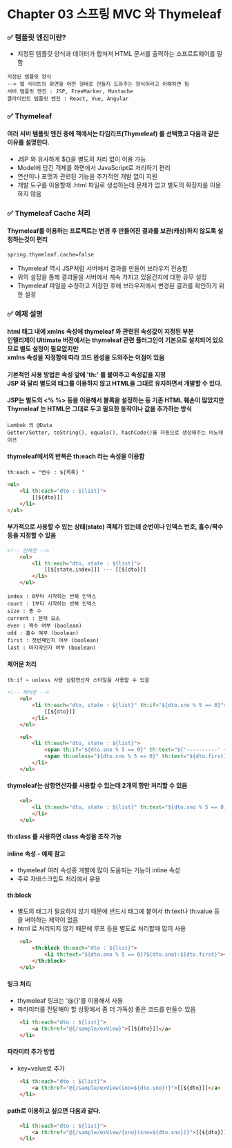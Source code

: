 # Chapter 03 스프링 MVC 와 Thymeleaf

###  ✅ 템플릿 엔진이란?
+ 지정된 템플릿 양식과 데이터가 합쳐져 HTML 문서를 출력하는 소프르트웨어를 말함
```
지정된 템플릿 양식
--> 웹 사이트의 화면을 어떤 형태로 만들지 도와주는 양식이라고 이해하면 됨
서버 탬플릿 엔진 : JSP, FreeMarker, Mustache
클라이언트 템플릿 엔진 : React, Vue, Angular 
```

### ✅ Thymeleaf
#### 여러 서버 템플릿 엔진 중에 책에서는 타임리프(Thymeleaf) 를 선택했고 다음과 같은 이유를 설명한다.
+ JSP 와 유사하게 ${}을 별도의 처리 없이 이용 가능
+ Model에 담긴 객체를 화면에서 JavaScript로 처리하기 편리
+ 연산이나 포맷과 관련된 기능을 추가적인 개발 없이 지원
+ 개발 도구를 이용할때 .html 파일로 생성하는데 문제가 없고 별도의 확장자를 이용하지 않음

### ✅ Thymeleaf Cache 처리
#### Thymeleaf를 이용하는 프로젝트는 변경 후 만들어진 결과를 보관(캐싱)하지 않도록 설정하는것이 편리 
```
spring.thymeleaf.cache=false
```
+ Thymeleaf 역시 JSP처럼 서버에서 결과를 만들어 브라우저 전송함 
+ 위의 설정을 통해 결과물을 서버에서 계속 가지고 있을건지에 대한 유무 설정
+ Thymeleaf 파일을 수정하고 저장한 후에 브라우저에서 변경된 결과를 확인하기 위한 설정

### ✅ 예제 설명
#### html 태그 내에 xmlns 속성에 thymeleaf 와 관련된 속성값이 지정된 부분 <br> 인텔리제이 Ultimate 버전에서는 thymeleaf 관련 플러그인이 기본으로 설치되어 있으므로 별도 설정이 필요없지만 <br> xmlns 속성을 지정함에 따라 코드 완성을 도와주는 이점이 있음

#### 기본적인 사용 방법은 속성 앞에 'th:' 를 붙여주고 속성값을 지정 <br> JSP 와 달리 별도의 태그를 이용하지 않고 HTML을 그대로 유지하면서 개발할 수 있다.
#### JSP는 별도의 <% %> 등을 이용해서 블록을 설정하는 등 기존 HTML 훼손이 많았지만 Thymeleaf 는 HTML은 그대로 두고 필요한 동작이나 값을 추가하는 방식

```
Lombok 의 @Data
Getter/Setter, toString(), equals(), hashCode()를 자동으로 생성해주는 어노테이션
```

#### thymeleaf에서의 반복은 th:each 라는 속성을 이용함
```
th:each = "변수 : ${목록} "
```
``` html
<ul>
    <li th:each="dto : ${list}">
        [[${dto}]]
    </li>
</ul>
```
#### 부가적으로 사용할 수 있는 상태(state) 객체가 있는데 순번이나 인덱스 번호, 홀수/짝수등을 지정할 수 있음
``` html
<!-- 반복문 -->
    <ul>
        <li th:each="dto, state : ${list}">
            [[${state.index}]] --- [[${dto}]]
        </li>
    </ul>
```
```
index : 0부터 시작하는 반복 인덱스
count : 1부터 시작하는 반복 인덱스
size : 총 수
current : 현재 요소 
even : 짝수 여부 (boolean)
odd : 홀수 여부 (boolean)
first : 첫번째인지 여부 (boolean)
last : 마지막인지 여부 (boolean) 
```

#### 제어문 처리
```
th:if ~ unless 사용 삼항연산자 스타일을 사용할 수 있음
```
``` html
<!-- 제어문 -->
    <ul>
        <li th:each="dto, state : ${list}" th:if="${dto.sno % 5 == 0}">
            [[${dto}]]
        </li>
    </ul>
```
``` html
    <ul>
        <li th:each="dto, state : ${list}">
            <span th:if="${dto.sno % 5 == 0}" th:text="${'----------' + dto.sno}"></span>
            <span th:unless="${dto.sno % 5 == 0}" th:text="${dto.first}"></span>
        </li>
    </ul>
```
#### thymeleaf는 삼항연산자를 사용할 수 있는데 2개의 항만 처리할 수 있음 
``` html
    <ul>
        <li th:each="dto, state : ${list}" th:text="${dto.sno % 5 == 0}?${dto.sno}:${dto.first}">
        </li>
    </ul>
```
#### th:class 를 사용하면 class 속성을 조작 가능 

#### inline 속성 - 예제 참고
+ thymeleaf 여러 속성중 개발에 많이 도움되는 기능이 inline 속성
+ 주로 자바스크립트 처리에서 유용

#### th:block
+ 별도의 태그가 필요하지 않기 때문에 반드시 태그에 붙어서 th:text나 th:value 등을 써야하는 제약이 없음
+ html 로 처리되지 않기 때문에 루프 등을 별도로 처리할때 많이 사용
``` html
    <ul>
        <th:block th:each="dto : ${list}">
            <li th:text="${dto.sno % 5 == 0}?${dto.sno}:${dto.first}"></li>
        </th:block>
    </ul>
```
#### 링크 처리
+ thymeleaf 링크는 '@{}'를 이용해서 사용
+ 파라미터를 전달해야 할 상황에서 좀 더 가독성 좋은 코드를 만들수 있음
``` html
    <li th:each="dto : ${list}">
        <a th:href="@{/sample/exView}">[[${dto}]]</a>
    </li>
```
#### 파라미터 추가 방법
+ key=value로 추가
``` html
    <li th:each="dto : ${list}">
        <a th:href="@{/sample/exView(sno=${dto.sno})}">[[${dto}]]</a>
    </li>
```
#### path로 이용하고 싶으면 다음과 같다.
``` html
    <li th:each="dto : ${list}">
        <a th:href="@{/sample/exView/{sno}(sno=${dto.sno})}">[[${dto}]]</a>
    </li>
```
